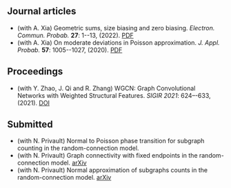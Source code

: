 ## Journal articles
  * (with A. Xia) Geometric sums, size biasing and zero biasing. *Electron. Commun. Probab.* __27__: 1--13, (2022). [PDF](../_publications/22-ECP462.pdf)
  * (with A. Xia) On moderate deviations in Poisson approximation. *J. Appl. Probab.* __57__: 1005--1027, (2020). [PDF](../_publications/on_moderate_deviations_in_poisson_approximation.pdf)

## Proceedings
  * (with Y. Zhao, J. Qi and R. Zhang) WGCN: Graph Convolutional Networks with Weighted Structural Features. *SIGIR 2021*: 624–-633, (2021). [DOI](https://dl.acm.org/doi/10.1145/3404835.3462834)

## Submitted
  * (with N. Privault) Normal to Poisson phase transition for subgraph counting in the random-connection model.
  * (with N. Privault) Graph connectivity with fixed endpoints in the random-connection model. [arXiv](https://arxiv.org/abs/2312.12745)
  * (with N. Privault) Normal approximation of subgraphs counts in the random-connection model. [arXiv](https://arxiv.org/abs/2301.12145)
